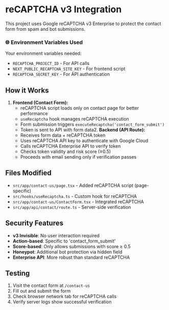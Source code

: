 # reCAPTCHA v3 Integration

This project uses Google reCAPTCHA v3 Enterprise to protect the contact form from spam and bot submissions.

### 🌐 Environment Variables Used

Your environment variables needed:

- `RECAPTCHA_PROJECT_ID` - For API calls
- `NEXT_PUBLIC_RECAPTCHA_SITE_KEY` - For frontend script
- `RECAPTCHA_SECRET_KEY` - For API authentication

## How it Works

1. **Frontend (Contact Form):**
   - reCAPTCHA script loads only on contact page for better performance
   - `useRecaptcha` hook manages reCAPTCHA execution
   - Form submission triggers `executeRecaptcha('contact_form_submit')`
   - Token is sent to API with form data2. **Backend (API Route):**
   - Receives form data + reCAPTCHA token
   - Uses reCAPTCHA API key to authenticate with Google Cloud
   - Calls reCAPTCHA Enterprise API to verify token
   - Checks token validity and risk score (≥0.5)
   - Proceeds with email sending only if verification passes

## Files Modified

- `src/app/contact-us/page.tsx` - Added reCAPTCHA script (page-specific)
- `src/hooks/useRecaptcha.ts` - Custom hook for reCAPTCHA
- `src/app/contact-us/ContactForm.tsx` - Integrated reCAPTCHA
- `src/app/api/contact/route.ts` - Server-side verification

## Security Features

- **v3 Invisible**: No user interaction required
- **Action-based**: Specific to 'contact_form_submit'
- **Score-based**: Only allows submissions with score ≥ 0.5
- **Honeypot**: Additional bot protection via hidden field
- **Enterprise API**: More robust than standard reCAPTCHA

## Testing

1. Visit the contact form at `/contact-us`
2. Fill out and submit the form
3. Check browser network tab for reCAPTCHA calls
4. Verify server logs show successful verification
